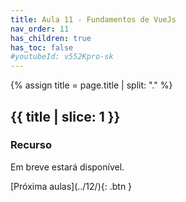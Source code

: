 ```yaml
---
title: Aula 11 - Fundamentos de VueJs
nav_order: 11
has_children: true
has_toc: false
#youtubeId: v552Kpro-sk
---
```


{% assign title = page.title | split: "." %}

## {{ title | slice: 1 }}

### Recurso

Em breve estará disponível.

<!--
<span class="fs-3">
#[Slides aqui]({{site.baseurl}}/assets/downloads/01-Apresentacao-da-disciplina.pdf){: .btn }
</span>

{% include youtubePlayer.html id=page.youtubeId %}
-->
<span class="fs-3 float-right">
[Próxima aulas](../12/){: .btn }
</span>

